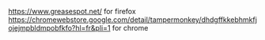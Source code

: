 https://www.greasespot.net/ for firefox
https://chromewebstore.google.com/detail/tampermonkey/dhdgffkkebhmkfjojejmpbldmpobfkfo?hl=fr&pli=1 for chrome
